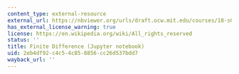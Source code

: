 ```yaml
---
content_type: external-resource
external_url: https://nbviewer.org/urls/draft.ocw.mit.edu/courses/18-s096-matrix-calculus-for-machine-learning-and-beyond-january-iap-2023/fd_checks.ipynb
has_external_license_warning: true
license: https://en.wikipedia.org/wiki/All_rights_reserved
status: ''
title: Finite Difference (Jupyter notebook)
uid: 2eb4df92-c4c5-4c85-8856-cc26d537bdd7
wayback_url: ''
---
```

